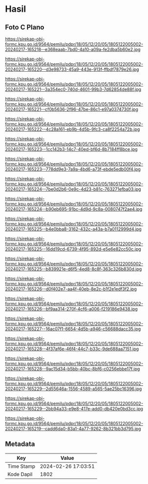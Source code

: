 # Hasil

## Foto C Plano

https://sirekap-obj-formc.kpu.go.id/9564/pemilu/pdpr/18/05/12/20/05/1805122005002-20240217-165218--e368eaab-7bd0-4a10-a09a-fe2dba5b60e2.jpg

https://sirekap-obj-formc.kpu.go.id/9564/pemilu/pdpr/18/05/12/20/05/1805122005002-20240217-165220--d3e98733-45a9-443e-913f-ffbdf7879e26.jpg

https://sirekap-obj-formc.kpu.go.id/9564/pemilu/pdpr/18/05/12/20/05/1805122005002-20240217-165221--3a354ec0-740d-4601-99b3-7d62854de88f.jpg

https://sirekap-obj-formc.kpu.go.id/9564/pemilu/pdpr/18/05/12/20/05/1805122005002-20240217-165221--cf0b5636-2f96-47be-86c1-e97a0374730f.jpg

https://sirekap-obj-formc.kpu.go.id/9564/pemilu/pdpr/18/05/12/20/05/1805122005002-20240217-165222--4c28a161-eb9b-4d5b-9fc3-ca8f2254a72b.jpg

https://sirekap-obj-formc.kpu.go.id/9564/pemilu/pdpr/18/05/12/20/05/1805122005002-20240217-165223--1cc142b3-14c7-40ed-bf6d-8b7184ff8bce.jpg

https://sirekap-obj-formc.kpu.go.id/9564/pemilu/pdpr/18/05/12/20/05/1805122005002-20240217-165223--778dd9e3-7a9a-4bd6-a73f-ebde5edb00f4.jpg

https://sirekap-obj-formc.kpu.go.id/9564/pemilu/pdpr/18/05/12/20/05/1805122005002-20240217-165224--7be0d2b6-0e9c-4d23-b81c-763271efba03.jpg

https://sirekap-obj-formc.kpu.go.id/9564/pemilu/pdpr/18/05/12/20/05/1805122005002-20240217-165224--b90eb695-91bc-4d9d-9c8a-0080747f2ae4.jpg

https://sirekap-obj-formc.kpu.go.id/9564/pemilu/pdpr/18/05/12/20/05/1805122005002-20240217-165225--b4e0bba8-3162-432c-a43a-b7a0112999d4.jpg

https://sirekap-obj-formc.kpu.go.id/9564/pemilu/pdpr/18/05/12/20/05/1805122005002-20240217-165225--16dd19cd-6739-4f95-892d-e5e6e82cc50c.jpg

https://sirekap-obj-formc.kpu.go.id/9564/pemilu/pdpr/18/05/12/20/05/1805122005002-20240217-165225--b839921e-d6f5-4ed8-8c8f-363c326b830d.jpg

https://sirekap-obj-formc.kpu.go.id/9564/pemilu/pdpr/18/05/12/20/05/1805122005002-20240217-165226--d0f402e7-aa4f-40eb-8e2c-b1f2e1edf3f2.jpg

https://sirekap-obj-formc.kpu.go.id/9564/pemilu/pdpr/18/05/12/20/05/1805122005002-20240217-165226--bf9aa314-270f-4cf6-a006-f219186e9438.jpg

https://sirekap-obj-formc.kpu.go.id/9564/pemilu/pdpr/18/05/12/20/05/1805122005002-20240217-165227--16ac07f1-6654-4d5b-a946-c56688dacc35.jpg

https://sirekap-obj-formc.kpu.go.id/9564/pemilu/pdpr/18/05/12/20/05/1805122005002-20240217-165228--4f37af6e-46f4-44c7-b33c-9de688aa7151.jpg

https://sirekap-obj-formc.kpu.go.id/9564/pemilu/pdpr/18/05/12/20/05/1805122005002-20240217-165228--9ac15d34-b5bb-40bc-8bf6-c0256ebbe17f.jpg

https://sirekap-obj-formc.kpu.go.id/9564/pemilu/pdpr/18/05/12/20/05/1805122005002-20240217-165229--2d55646a-1556-4589-a565-5ae25bc16396.jpg

https://sirekap-obj-formc.kpu.go.id/9564/pemilu/pdpr/18/05/12/20/05/1805122005002-20240217-165229--2bb94a33-e9e8-417e-add0-db420e0bd3cc.jpg

https://sirekap-obj-formc.kpu.go.id/9564/pemilu/pdpr/18/05/12/20/05/1805122005002-20240217-165219--cadd6da0-83a1-4a77-9262-8b321bb3d795.jpg


## Metadata

| Key        | Value               |
| ---------- | ------------------- |
| Time Stamp | 2024-02-26 17:03:51 |
| Kode Dapil | 1802                |



